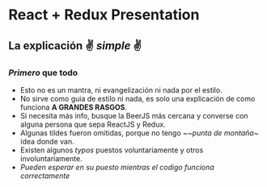 # React + Redux Presentation
## La explicación ✌️ _simple_ ✌️

### _Primero_ que todo

* Esto no es un mantra, ni evangelización ni nada por el estilo.
* No sirve como guia de estilo ni nada, es solo una explicación de como funciona **A GRANDES RASGOS**.
* Si necesita más info, busque la BeerJS más cercana y converse con alguna persona que sepa ReactJS y Redux.
* Algunas tildes fueron omitidas, porque no tengo _~~punta de montaña~_ idea donde van.
* Existen algunos _typos_ puestos voluntariamente y otros involuntariamente.
* _Pueden esperar en su puesto mientras el codigo funciona correctamente_